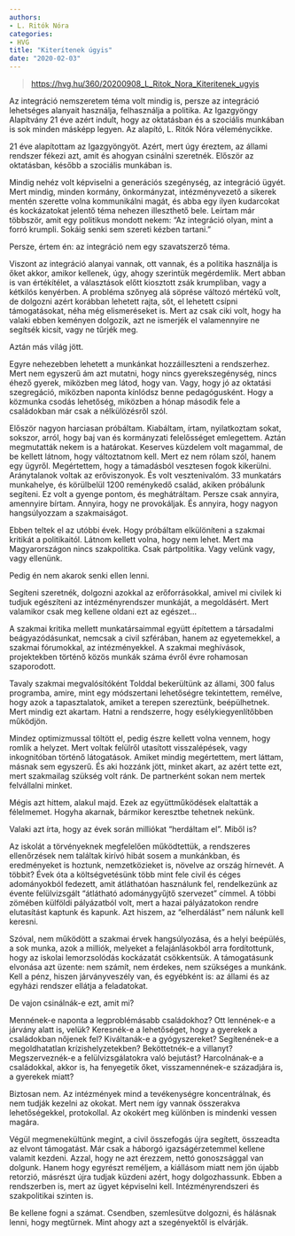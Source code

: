```yaml
---
authors:
- L. Ritók Nóra
categories:
- HVG
title: "Kiterítenek úgyis"
date: "2020-02-03"
---
```


> https://hvg.hu/360/20200908_L_Ritok_Nora_Kiteritenek_ugyis

Az integráció nemszeretem téma volt mindig is, persze az integráció lehetséges alanyait használja, felhasználja a politika. Az Igazgyöngy Alapítvány 21 éve azért indult, hogy az oktatásban és a szociális munkában is sok minden másképp legyen. Az alapító, L. Ritók Nóra véleménycikke.

21 éve alapítottam az Igazgyöngyöt. Azért, mert úgy éreztem, az állami rendszer fékezi azt, amit és ahogyan csinálni szeretnék. Először az oktatásban, később a szociális munkában is.

Mindig nehéz volt képviselni a generációs szegénység, az integráció ügyét. Mert mindig, minden kormány, önkormányzat, intézményvezető a sikerek mentén szerette volna kommunikálni magát, és abba egy ilyen kudarcokat és kockázatokat jelentő téma nehezen illeszthető bele. Leírtam már többször, amit egy politikus mondott nekem: “Az integráció olyan, mint a forró krumpli. Sokáig senki sem szereti kézben tartani.”

Persze, értem én: az integráció nem egy szavatszerző téma.

Viszont az integráció alanyai vannak, ott vannak, és a politika használja is őket akkor, amikor kellenek, úgy, ahogy szerintük megérdemlik. Mert abban is van értékítélet, a választások előtt kiosztott zsák krumpliban, vagy a kétkilós kenyérben.
A probléma szőnyeg alá söprése változó mértékű volt, de dolgozni azért korábban lehetett rajta, sőt, el lehetett csípni támogatásokat, néha még elismeréseket is. Mert az csak ciki volt, hogy ha valaki ebben keményen dolgozik, azt ne ismerjék el valamennyire ne segítsék kicsit, vagy ne tűrjék meg.

Aztán más világ jött.

Egyre nehezebben lehetett a munkánkat hozzáilleszteni a rendszerhez. Mert nem egyszerű ám azt mutatni, hogy nincs gyerekszegénység, nincs éhező gyerek, miközben meg látod, hogy van. Vagy, hogy jó az oktatási szegregáció, miközben naponta kínlódsz benne pedagógusként. Hogy a közmunka csodás lehetőség, miközben a hónap második fele a családokban már csak a nélkülözésről szól.

Először nagyon harciasan próbáltam. Kiabáltam, írtam, nyilatkoztam sokat, sokszor, arról, hogy baj van  és kormányzati felelősséget emlegettem. Aztán megmutatták nekem is a határokat. Keserves küzdelem volt magammal, de be kellett látnom, hogy változtatnom kell. Mert ez nem rólam szól, hanem egy ügyről. Megértettem, hogy a támadásból vesztesen fogok kikerülni. Aránytalanok voltak az erőviszonyok. És volt vesztenivalóm. 33 munkatárs munkahelye, és körülbelül 1200 reménykedő család, akiken próbálunk segíteni. Ez volt a gyenge pontom, és meghátráltam. Persze csak annyira, amennyire bírtam. Annyira, hogy ne provokáljak. És annyira, hogy nagyon hangsúlyozzam a szakmaiságot.

Ebben teltek el az utóbbi évek. Hogy próbáltam elkülöníteni a szakmai kritikát a politikaitól. Látnom kellett volna, hogy nem lehet. Mert ma Magyarországon nincs szakpolitika. Csak pártpolitika. Vagy velünk vagy, vagy ellenünk.

Pedig én nem akarok senki ellen lenni.

Segíteni szeretnék, dolgozni azokkal az erőforrásokkal, amivel mi civilek ki tudjuk egészíteni az intézményrendszer munkáját, a megoldásért. Mert valamikor csak meg kellene oldani ezt az egészet…

A szakmai kritika mellett munkatársaimmal együtt építettem a társadalmi beágyazódásunkat, nemcsak a civil szférában, hanem az egyetemekkel, a szakmai fórumokkal, az intézményekkel. A szakmai meghívások, projektekben történő közös munkák száma évről évre rohamosan szaporodott.

Tavaly szakmai megvalósítóként Tolddal bekerültünk az állami, 300 falus programba, amire, mint egy módszertani lehetőségre tekintettem, remélve, hogy azok a tapasztalatok, amiket a terepen szereztünk, beépülhetnek. Mert mindig ezt akartam. Hatni a rendszerre, hogy esélykiegyenlítőbben működjön.

Mindez optimizmussal töltött el, pedig észre kellett volna vennem, hogy romlik a helyzet. Mert voltak felülről utasított visszalépések, vagy inkognitóban történő látogatások. Amiket mindig megértettem, mert láttam, másnak sem egyszerű. És aki hozzánk jött, minket akart, az azért tette ezt, mert szakmailag szükség volt ránk. De partnerként sokan nem mertek felvállalni minket.

Mégis azt hittem, alakul majd. Ezek az együttműködések elaltatták a félelmemet. Hogyha akarnak, bármikor keresztbe tehetnek nekünk.

Valaki azt írta, hogy az évek során milliókat “herdáltam el”. Miből is?

Az iskolát a törvényeknek megfelelően működtettük, a rendszeres ellenőrzések nem találtak kirívó hibát sosem a munkánkban, és eredményeket is hoztunk, nemzetközieket is, növelve az ország hírnevét. A többit? Évek óta a költségvetésünk több mint fele civil és céges adományokból fedezett, amit átláthatóan használunk fel, rendelkezünk az évente felülvizsgált “átlátható adománygyűjtő szervezet” címmel. A többi zömében külföldi pályázatból volt, mert a hazai pályázatokon rendre elutasítást kaptunk és kapunk. Azt hiszem, az “elherdálást” nem nálunk kell keresni.

Szóval, nem működött a szakmai érvek hangsúlyozása, és a helyi beépülés, a sok munka, azok a milliók, melyeket a felajánlásokból arra fordítottunk, hogy az iskolai lemorzsolódás kockázatát csökkentsük. A támogatásunk elvonása azt üzente: nem számít, nem érdekes, nem szükséges a munkánk. Kell a pénz, hiszen járványveszély van, és egyébként is: az állami és az egyházi rendszer ellátja a feladatokat.

De vajon csinálnák-e ezt, amit mi?

Mennének-e naponta a legproblémásabb családokhoz? Ott lennének-e a járvány alatt is, velük? Keresnék-e a lehetőséget, hogy a gyerekek a családokban nőjenek fel? Kiváltanák-e a gyógyszereket? Segítenének-e a megoldhatatlan krízishelyzetekben? Beköttetnék-e a villanyt? Megszerveznék-e a felülvizsgálatokra való bejutást? Harcolnának-e a családokkal, akkor is, ha fenyegetik őket, visszamennének-e századjára is, a gyerekek miatt?

Biztosan nem. Az intézmények mind a tevékenységre koncentrálnak, és nem tudják kezelni az okokat. Mert nem így vannak összerakva lehetőségekkel, protokollal. Az okokért meg különben is mindenki vessen magára.

Végül megmenekültünk megint, a civil összefogás újra segített, összeadta az elvont támogatást. Már csak a háborgó igazságérzetemmel kellene valamit kezdeni. Azzal, hogy ne azt érezzem, nettó gonoszsággal van dolgunk. Hanem hogy egyrészt reméljem, a kiállásom miatt nem jön újabb retorzió, másrészt újra tudjak küzdeni azért, hogy dolgozhassunk. Ebben a rendszerben is, mert az ügyet képviselni kell. Intézményrendszeri és szakpolitikai szinten is.

Be kellene fogni a számat. Csendben, szemlesütve dolgozni, és hálásnak lenni, hogy megtűrnek. Mint ahogy azt a szegényektől is elvárják.

